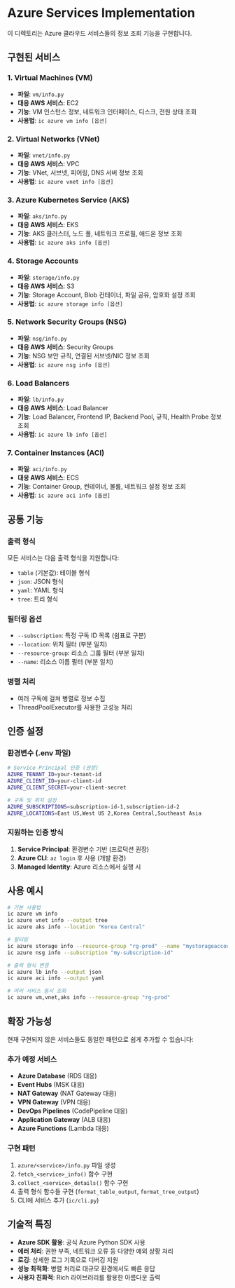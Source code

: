 # Azure Services Implementation

이 디렉토리는 Azure 클라우드 서비스들의 정보 조회 기능을 구현합니다.

## 구현된 서비스

### 1. Virtual Machines (VM)
- **파일**: `vm/info.py`
- **대응 AWS 서비스**: EC2
- **기능**: VM 인스턴스 정보, 네트워크 인터페이스, 디스크, 전원 상태 조회
- **사용법**: `ic azure vm info [옵션]`

### 2. Virtual Networks (VNet)
- **파일**: `vnet/info.py`
- **대응 AWS 서비스**: VPC
- **기능**: VNet, 서브넷, 피어링, DNS 서버 정보 조회
- **사용법**: `ic azure vnet info [옵션]`

### 3. Azure Kubernetes Service (AKS)
- **파일**: `aks/info.py`
- **대응 AWS 서비스**: EKS
- **기능**: AKS 클러스터, 노드 풀, 네트워크 프로필, 애드온 정보 조회
- **사용법**: `ic azure aks info [옵션]`

### 4. Storage Accounts
- **파일**: `storage/info.py`
- **대응 AWS 서비스**: S3
- **기능**: Storage Account, Blob 컨테이너, 파일 공유, 암호화 설정 조회
- **사용법**: `ic azure storage info [옵션]`

### 5. Network Security Groups (NSG)
- **파일**: `nsg/info.py`
- **대응 AWS 서비스**: Security Groups
- **기능**: NSG 보안 규칙, 연결된 서브넷/NIC 정보 조회
- **사용법**: `ic azure nsg info [옵션]`

### 6. Load Balancers
- **파일**: `lb/info.py`
- **대응 AWS 서비스**: Load Balancer
- **기능**: Load Balancer, Frontend IP, Backend Pool, 규칙, Health Probe 정보 조회
- **사용법**: `ic azure lb info [옵션]`

### 7. Container Instances (ACI)
- **파일**: `aci/info.py`
- **대응 AWS 서비스**: ECS
- **기능**: Container Group, 컨테이너, 볼륨, 네트워크 설정 정보 조회
- **사용법**: `ic azure aci info [옵션]`

## 공통 기능

### 출력 형식
모든 서비스는 다음 출력 형식을 지원합니다:
- `table` (기본값): 테이블 형식
- `json`: JSON 형식
- `yaml`: YAML 형식
- `tree`: 트리 형식

### 필터링 옵션
- `--subscription`: 특정 구독 ID 목록 (쉼표로 구분)
- `--location`: 위치 필터 (부분 일치)
- `--resource-group`: 리소스 그룹 필터 (부분 일치)
- `--name`: 리소스 이름 필터 (부분 일치)

### 병렬 처리
- 여러 구독에 걸쳐 병렬로 정보 수집
- ThreadPoolExecutor를 사용한 고성능 처리

## 인증 설정

### 환경변수 (.env 파일)
```bash
# Service Principal 인증 (권장)
AZURE_TENANT_ID=your-tenant-id
AZURE_CLIENT_ID=your-client-id
AZURE_CLIENT_SECRET=your-client-secret

# 구독 및 위치 설정
AZURE_SUBSCRIPTIONS=subscription-id-1,subscription-id-2
AZURE_LOCATIONS=East US,West US 2,Korea Central,Southeast Asia
```

### 지원하는 인증 방식
1. **Service Principal**: 환경변수 기반 (프로덕션 권장)
2. **Azure CLI**: `az login` 후 사용 (개발 환경)
3. **Managed Identity**: Azure 리소스에서 실행 시

## 사용 예시

```bash
# 기본 사용법
ic azure vm info
ic azure vnet info --output tree
ic azure aks info --location "Korea Central"

# 필터링
ic azure storage info --resource-group "rg-prod" --name "mystorageaccount"
ic azure nsg info --subscription "my-subscription-id"

# 출력 형식 변경
ic azure lb info --output json
ic azure aci info --output yaml

# 여러 서비스 동시 조회
ic azure vm,vnet,aks info --resource-group "rg-prod"
```

## 확장 가능성

현재 구현되지 않은 서비스들도 동일한 패턴으로 쉽게 추가할 수 있습니다:

### 추가 예정 서비스
- **Azure Database** (RDS 대응)
- **Event Hubs** (MSK 대응)
- **NAT Gateway** (NAT Gateway 대응)
- **VPN Gateway** (VPN 대응)
- **DevOps Pipelines** (CodePipeline 대응)
- **Application Gateway** (ALB 대응)
- **Azure Functions** (Lambda 대응)

### 구현 패턴
1. `azure/<service>/info.py` 파일 생성
2. `fetch_<service>_info()` 함수 구현
3. `collect_<service>_details()` 함수 구현
4. 출력 형식 함수들 구현 (`format_table_output`, `format_tree_output`)
5. CLI에 서비스 추가 (`ic/cli.py`)

## 기술적 특징

- **Azure SDK 활용**: 공식 Azure Python SDK 사용
- **에러 처리**: 권한 부족, 네트워크 오류 등 다양한 예외 상황 처리
- **로깅**: 상세한 로그 기록으로 디버깅 지원
- **성능 최적화**: 병렬 처리로 대규모 환경에서도 빠른 응답
- **사용자 친화적**: Rich 라이브러리를 활용한 아름다운 출력